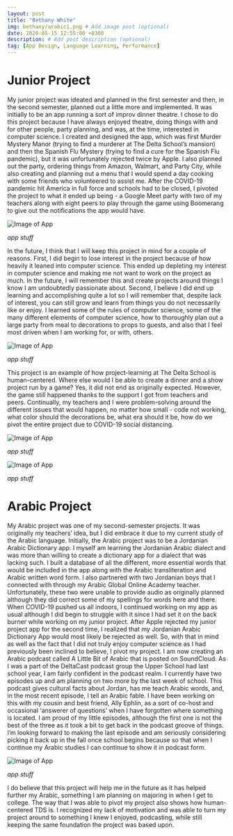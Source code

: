 ```yaml
---
layout: post
title: "Bethany White"
img: bethany/arabic1.png # Add image post (optional)
date: 2020-05-15 12:55:00 +0300
description: # Add post description (optional)
tag: [App Design, Language Learning, Performance]
---
```

# Junior Project
My junior project was ideated and planned in the first semester and then, in the second semester, planned out a little more and implemented. It was initially to be an app running a sort of improv dinner theatre. I chose to do this project because I have always enjoyed theatre, doing things with and for other people, party planning, and was, at the time, interested in computer science. I created and designed the app, which was first Murder Mystery Manor (trying to find a murderer at The Delta School’s mansion) and then the Spanish Flu Mystery (trying to find a cure for the Spanish Flu pandemic), but it was unfortunately rejected twice by Apple. I also planned out the party, ordering things from Amazon, Walmart, and Party City, while also creating and planning out a menu that I would spend a day cooking with some friends who volunteered to assist me. After the COVID-19 pandemic hit America in full force and schools had to be closed, I pivoted the project to what it ended up being - a Google Meet party with two of my teachers along with eight peers to play through the game using Boomerang to give out the notifications the app would have.

![Image of App](../assets/img/bethany/app1.png)

*app stuff*

In the future, I think that I will keep this project in mind for a couple of reasons. First, I did begin to lose interest in the project because of how heavily it leaned into computer science. This ended up depleting my interest in computer science and making me not want to work on the project as much. In the future, I will remember this and create projects around things I know I am undoubtedly passionate about. Second, I believe I did end up learning and accomplishing quite a lot so I will remember that, despite lack of interest, you can still grow and learn from things you do not necessarily like or enjoy. I learned some of the rules of computer science, some of the many different elements of computer science, how to thoroughly plan out a large party from meal to decorations to props to guests, and also that I feel most driven when I am working for, or with, others.

![Image of App](../assets/img/bethany/app2.png)

*app stuff*

This project is an example of how project-learning at The Delta School is human-centered. Where else would I be able to create a dinner and a show project run by a game? Yes, it did not end as originally expected. However, the game still happened thanks to the support I got from teachers and peers. Continually, my teachers and I were problem-solving around the different issues that would happen, no matter how small - code not working, what color should the decorations be, what era should it be, how do we pivot the entire project due to COVID-19 social distancing.

![Image of App](../assets/img/bethany/app3.png)

*app stuff*

![Image of App](../assets/img/bethany/app4.jpg)

*app stuff*


# Arabic Project
My Arabic project was one of my second-semester projects. It was originally my teachers’ idea, but I did embrace it due to my current study of the Arabic language. Initially, the Arabic project was to be a Jordanian Arabic Dictionary app. I myself am learning the Jordanian Arabic dialect and was more than willing to create a dictionary app for a dialect that was lacking such. I built a database of all the different, more essential words that would be included in the app along with the Arabic transliteration and Arabic written word form. I also partnered with two Jordanian boys that I connected with through my Arabic Global Online Academy teacher. Unfortunately, these two were unable to provide audio as originally planned although they did correct some of my spellings for words here and there. When COVID-19 pushed us all indoors, I continued working on my app as usual although I did begin to struggle with it since I had set it on the back burner while working on my junior project. After Apple rejected my junior project app for the second time, I realized that my Jordanian Arabic Dictionary App would most likely be rejected as well. So, with that in mind as well as the fact that I did not truly enjoy computer science as I had previously been inclined to believe, I pivot my project.
I am now creating an Arabic podcast called A Little Bit of Arabic that is posted on SoundCloud. As I was a part of the DeltaCast podcast group the Upper School had last school year, I am fairly confident in the podcast realm. I currently have two episodes up and am planning on two more by the last week of school. This podcast gives cultural facts about Jordan, has me teach Arabic words, and, in the most recent episode, I tell an Arabic fable. I have been working on this with my cousin and best friend, Ally Ephlin, as a sort of co-host and occasional ‘answerer of questions’ when I have forgotten where something is located. I am proud of my little episodes, although the first one is not the best of the three as it took a bit to get back in the podcast groove of things. I’m looking forward to making the last episode and am seriously considering picking it back up in the fall once school begins because so that when I continue my Arabic studies I can continue to show it in podcast form.

![Image of App](../assets/img/bethany/arabic1.png)

*app stuff*

I do believe that this project will help me in the future as it has helped further my Arabic, something I am planning on majoring in when I get to college. The way that I was able to pivot my project also shows how human-centered TDS is. I recognized my lack of motivation and was able to turn my project around to something I knew I enjoyed, podcasting, while still keeping the same foundation the project was based upon.
